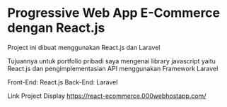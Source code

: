 # Progressive Web App E-Commerce dengan React.js

Project ini dibuat menggunakan React.js dan Laravel

Tujuannya untuk portfolio pribadi saya mengenai library javascript yaitu React.js dan pengimplementasian API menggunakan Framework Laravel

Front-End: React.js
Back-End: Laravel

Link Project Display
https://react-ecommerce.000webhostapp.com/
